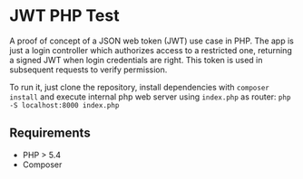# JWT PHP Test
A proof of concept of a JSON web token (JWT) use case in PHP. The app is just a login controller which authorizes access to a 
restricted one, returning a signed JWT when login credentials are right. This token is used in subsequent requests to verify
permission.

To run it, just clone the repository, install dependencies with ```composer install``` and execute internal php web server using 
```index.php``` as router: ```php -S localhost:8000 index.php```

## Requirements
* PHP > 5.4
* Composer

